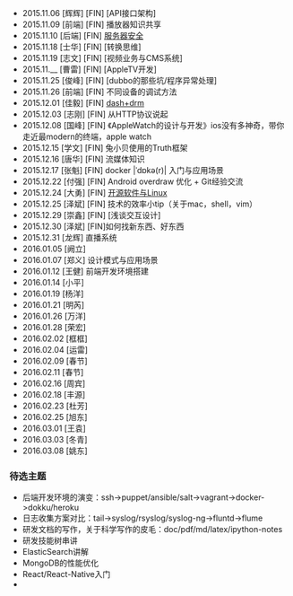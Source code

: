 * 2015.11.06 [辉辉] [FIN] [API接口架构]
* 2015.11.09 [前端] [FIN] 播放器知识共享
* 2015.11.10 [后端] [FIN] [服务器安全](http://git.vego.tv/gitbucket/docshare/docshare/blob/master/security.md)
* 2015.11.18 [士华] [FIN] [转换思维]
* 2015.11.19 [志文] [FIN] [视频业务与CMS系统]
* 2015.11.__ [曹雷] [FIN] [AppleTV开发]
* 2015.11.25 [俊峰] [FIN] [dubbo的那些坑/程序异常处理]
* 2015.11.26 [前端] [FIN] 不同设备的调试方法
* 2015.12.01 [佳毅] [FIN] [dash+drm](http://git.vego.tv/gitbucket/docshare/docshare/blob/master/trainingdoc/dash+drm.pptx)
* 2015.12.03 [志刚] [FIN] 从HTTP协议说起
* 2015.12.08 [国峰] [FIN] 《AppleWatch的设计与开发》ios没有多神奇，带你走近最modern的终端，apple watch
* 2015.12.15 [学文] [FIN] 兔小贝使用的Truth框架
* 2015.12.16 [唐华] [FIN] 流媒体知识
* 2015.12.17 [张魁] [FIN] docker |ˈdɒkə(r)| 入门与应用场景
* 2015.12.22 [付强] [FIN] Android overdraw 优化 + Git经验交流
* 2015.12.24 [大勇] [FIN] [开源软件与Linux](http://git.vego.tv/gitbucket/docshare/docshare/blob/master/trainingdoc/%E5%BC%80%E6%BA%90%E7%B2%BE%E7%A5%9E%E4%B8%8ELinux.pptx)
* 2015.12.25 [泽斌] [FIN] 技术的效率小tip（关于mac，shell，vim）
* 2015.12.29 [崇鑫] [FIN] [浅谈交互设计]
* 2015.12.30 [泽斌] [FIN]如何找新东西、好东西
* 2015.12.31 [龙辉] 直播系统
* 2016.01.05 [阙立]
* 2016.01.07 [郑义] 设计模式与应用场景
* 2016.01.12 [王健] 前端开发环境搭建
* 2016.01.14 [小平]
* 2016.01.19 [杨洋]
* 2016.01.21 [明芮]
* 2016.01.26 [万洋]
* 2016.01.28 [荣宏]
* 2016.02.02 [框框]
* 2016.02.04 [运雷]
* 2016.02.09 [春节]
* 2016.02.11 [春节]
* 2016.02.16 [周宾]
* 2016.02.18 [丰源]
* 2016.02.23 [杜芳]
* 2016.02.25 [旭东]
* 2016.03.01 [王袁]
* 2016.03.03 [冬青]
* 2016.03.08 [姚东]


### 待选主题
 * 后端开发环境的演变：ssh->puppet/ansible/salt->vagrant->docker->dokku/heroku
 * 日志收集方案对比：tail->syslog/rsyslog/syslog-ng->fluntd->flume
 * 研发文档的写作，关于科学写作的皮毛：doc/pdf/md/latex/ipython-notes
 * 研发技能树串讲
 * ElasticSearch讲解
 * MongoDB的性能优化
 * React/React-Native入门
 *
